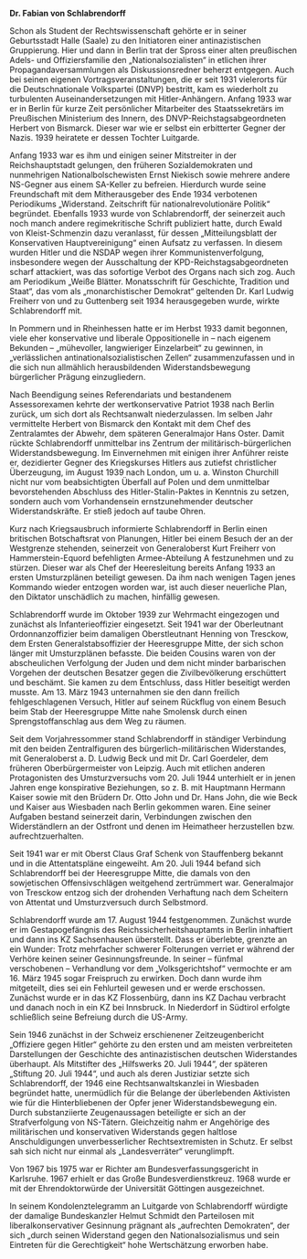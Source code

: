 **Dr. Fabian von Schlabrendorff**

Schon als Student der Rechtswissenschaft gehörte er in seiner
Geburtsstadt Halle (Saale) zu den Initiatoren einer antinazistischen
Gruppierung. Hier und dann in Berlin trat der Spross einer alten
preußischen Adels- und Offiziersfamilie den „Nationalsozialisten“ in
etlichen ihrer Propagandaversammlungen als Diskussionsredner beherzt
entgegen. Auch bei seinen eigenen Vortragsveranstaltungen, die er seit
1931 vielerorts für die Deutschnationale Volkspartei (DNVP) bestritt,
kam es wiederholt zu turbulenten Auseinandersetzungen mit
Hitler-Anhängern. Anfang 1933 war er in Berlin für kurze Zeit
persönlicher Mitarbeiter des Staatssekretärs im Preußischen Ministerium
des Innern, des DNVP-Reichstagsabgeordneten Herbert von Bismarck. Dieser
war wie er selbst ein erbitterter Gegner der Nazis. 1939 heiratete er
dessen Tochter Luitgarde.

Anfang 1933 war es ihm und einigen seiner Mitstreiter in der
Reichshauptstadt gelungen, den früheren Sozialdemokraten und nunmehrigen
Nationalbolschewisten Ernst Niekisch sowie mehrere andere NS-Gegner aus
einem SA-Keller zu befreien. Hierdurch wurde seine Freundschaft mit dem
Mitherausgeber des Ende 1934 verbotenen Periodikums „Widerstand.
Zeitschrift für nationalrevolutionäre Politik“ begründet. Ebenfalls 1933
wurde von Schlabrendorff, der seinerzeit auch noch manch andere
regimekritische Schrift publiziert hatte, durch Ewald von
Kleist-Schmenzin dazu veranlasst, für dessen „Mitteilungsblatt der
Konservativen Hauptvereinigung“ einen Aufsatz zu verfassen. In diesem
wurden Hitler und die NSDAP wegen ihrer Kommunistenverfolgung,
insbesondere wegen der Ausschaltung der KPD-Reichstagsabgeordneten
scharf attackiert, was das sofortige Verbot des Organs nach sich zog.
Auch am Periodikum „Weiße Blätter. Monatsschrift für Geschichte,
Tradition und Staat“, das vom als „monarchistischer Demokrat“ geltenden
Dr. Karl Ludwig Freiherr von und zu Guttenberg seit 1934 herausgegeben
wurde, wirkte Schlabrendorff mit.

In Pommern und in Rheinhessen hatte er im Herbst 1933 damit begonnen,
viele eher konservative und liberale Oppositionelle in – nach eigenem
Bekunden – „mühevoller, langwieriger Einzelarbeit“ zu gewinnen, in
„verlässlichen antinationalsozialistischen Zellen“ zusammenzufassen und
in die sich nun allmählich herausbildenden Widerstandsbewegung
bürgerlicher Prägung einzugliedern.

Nach Beendigung seines Referendariats und bestandenem Assessorexamen
kehrte der wertkonservative Patriot 1938 nach Berlin zurück, um sich
dort als Rechtsanwalt niederzulassen. Im selben Jahr vermittelte Herbert
von Bismarck den Kontakt mit dem Chef des Zentralamtes der Abwehr, dem
späteren Generalmajor Hans Oster. Damit rückte Schlabrendorff
unmittelbar ins Zentrum der militärisch-bürgerlichen
Widerstandsbewegung. Im Einvernehmen mit einigen ihrer Anführer reiste
er, dezidierter Gegner des Kriegskurses Hitlers aus zutiefst
christlicher Überzeugung, im August 1939 nach London, um u. a. Winston
Churchill nicht nur vom beabsichtigten Überfall auf Polen und dem
unmittelbar bevorstehenden Abschluss des Hitler-Stalin-Paktes in
Kenntnis zu setzen, sondern auch vom Vorhandensein ernstzunehmender
deutscher Widerstandskräfte. Er stieß jedoch auf taube Ohren.

Kurz nach Kriegsausbruch informierte Schlabrendorff in Berlin einen
britischen Botschaftsrat von Planungen, Hitler bei einem Besuch der an
der Westgrenze stehenden, seinerzeit von Generaloberst Kurt Freiherr von
Hammerstein-Equord befehligten Armee-Abteilung A festzunehmen und zu
stürzen. Dieser war als Chef der Heeresleitung bereits Anfang 1933 an
ersten Umsturzplänen beteiligt gewesen. Da ihm nach wenigen Tagen jenes
Kommando wieder entzogen worden war, ist auch dieser neuerliche Plan,
den Diktator unschädlich zu machen, hinfällig gewesen.

Schlabrendorff wurde im Oktober 1939 zur Wehrmacht eingezogen und
zunächst als Infanterieoffizier eingesetzt. Seit 1941 war der
Oberleutnant Ordonnanzoffizier beim damaligen Oberstleutnant Henning von
Tresckow, dem Ersten Generalstabsoffizier der Heeresgruppe Mitte, der
sich schon länger mit Umsturzplänen befasste. Die beiden Cousins waren
von der abscheulichen Verfolgung der Juden und dem nicht minder
barbarischen Vorgehen der deutschen Besatzer gegen die Zivilbevölkerung
erschüttert und beschämt. Sie kamen zu dem Entschluss, dass Hitler
beseitigt werden musste. Am 13. März 1943 unternahmen sie den dann
freilich fehlgeschlagenen Versuch, Hitler auf seinem Rückflug von einem
Besuch beim Stab der Heeresgruppe Mitte nahe Smolensk durch einen
Sprengstoffanschlag aus dem Weg zu räumen.

Seit dem Vorjahressommer stand Schlabrendorff in ständiger Verbindung
mit den beiden Zentralfiguren des bürgerlich-militärischen Widerstandes,
mit Generaloberst a. D. Ludwig Beck und mit Dr. Carl Goerdeler, dem
früheren Oberbürgermeister von Leipzig. Auch mit etlichen anderen
Protagonisten des Umsturzversuchs vom 20. Juli 1944 unterhielt er in
jenen Jahren enge konspirative Beziehungen, so z. B. mit Hauptmann
Hermann Kaiser sowie mit den Brüdern Dr. Otto John und Dr. Hans John,
die wie Beck und Kaiser aus Wiesbaden nach Berlin gekommen waren. Eine
seiner Aufgaben bestand seinerzeit darin, Verbindungen zwischen den
Widerständlern an der Ostfront und denen im Heimatheer herzustellen bzw.
aufrechtzuerhalten.

Seit 1941 war er mit Oberst Claus Graf Schenk von Stauffenberg bekannt
und in die Attentatspläne eingeweiht. Am 20. Juli 1944 befand sich
Schlabrendorff bei der Heeresgruppe Mitte, die damals von den
sowjetischen Offensivschlägen weitgehend zertrümmert war. Generalmajor
von Tresckow entzog sich der drohenden Verhaftung nach dem Scheitern von
Attentat und Umsturzversuch durch Selbstmord.

Schlabrendorff wurde am 17. August 1944 festgenommen. Zunächst wurde er
im Gestapogefängnis des Reichssicherheitshauptamts in Berlin inhaftiert
und dann ins KZ Sachsenhausen überstellt. Dass er überlebte, grenzte an
ein Wunder: Trotz mehrfacher schwerer Folterungen verriet er während der
Verhöre keinen seiner Gesinnungsfreunde. In seiner – fünfmal
verschobenen – Verhandlung vor dem „Volksgerichtshof“ vermochte er am
16. März 1945 sogar Freispruch zu erwirken. Doch dann wurde ihm
mitgeteilt, dies sei ein Fehlurteil gewesen und er werde erschossen.
Zunächst wurde er in das KZ Flossenbürg, dann ins KZ Dachau verbracht
und danach noch in ein KZ bei Innsbruck. In Niederdorf in Südtirol
erfolgte schließlich seine Befreiung durch die US-Army.

Sein 1946 zunächst in der Schweiz erschienener Zeitzeugenbericht
„Offiziere gegen Hitler“ gehörte zu den ersten und am meisten
verbreiteten Darstellungen der Geschichte des antinazistischen deutschen
Widerstandes überhaupt. Als Mitstifter des „Hilfswerks 20. Juli 1944“,
der späteren „Stiftung 20. Juli 1944“, und auch als deren Justiziar
setzte sich Schlabrendorff, der 1946 eine Rechtsanwaltskanzlei in
Wiesbaden begründet hatte, unermüdlich für die Belange der überlebenden
Aktivisten wie für die Hinterbliebenen der Opfer jener
Widerstandsbewegung ein. Durch substanziierte Zeugenaussagen beteiligte
er sich an der Strafverfolgung von NS-Tätern. Gleichzeitig nahm er
Angehörige des militärischen und konservativen Widerstands gegen
haltlose Anschuldigungen unverbesserlicher Rechtsextremisten in Schutz.
Er selbst sah sich nicht nur einmal als „Landesverräter“ verunglimpft.

Von 1967 bis 1975 war er Richter am Bundesverfassungsgericht in
Karlsruhe. 1967 erhielt er das Große Bundesverdienstkreuz. 1968 wurde er
mit der Ehrendoktorwürde der Universität Göttingen ausgezeichnet.

In seinem Kondolenztelegramm an Luitgarde von Schlabrendorff würdigte
der damalige Bundeskanzler Helmut Schmidt den Parteilosen mit
liberalkonservativer Gesinnung prägnant als „aufrechten Demokraten“, der
sich „durch seinen Widerstand gegen den Nationalsozialismus und sein
Eintreten für die Gerechtigkeit“ hohe Wertschätzung erworben habe.
